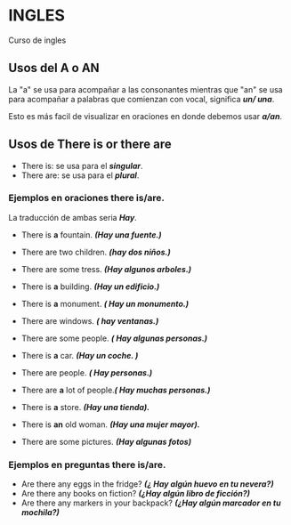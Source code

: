 # INGLES
Curso de ingles


## Usos del A o AN
La "a" se usa para acompañar a las consonantes mientras que "an" se usa para acompañar a palabras que comienzan con vocal, significa ***un/ una***.

Esto es más facil de visualizar en oraciones en donde debemos usar ***a/an***.

## Usos de There is or there are
- There is: se usa para el ***singular***.
- There are: se usa para el ***plural***.
  
### Ejemplos en oraciones there is/are.
La traducción de ambas seria ***Hay***.

- There is **a** fountain. ***(Hay una fuente.)***
- There are two children. ***(hay dos niños.)***
- There are some tress. ***(Hay algunos arboles.)***
- There is **a** building. ***(Hay un edificio.)***

- There is **a** monument. ***( Hay un monumento.)***

- There are windows. ***( hay ventanas.)***

- There are some people. ***( Hay algunas personas.)***

- There is **a** car. ***(Hay un coche. )***

- There are people. ***( Hay personas.)***

- There are **a** lot of people.***( Hay muchas personas.)***

- There is **a** store. ***(Hay una tienda).***
- There is **an** old woman. ***(Hay una mujer mayor).***
- There are some pictures. ***(Hay algunas fotos)***

### Ejemplos en preguntas there is/are.

- Are there any eggs in the fridge? ***(¿ Hay algún huevo en tu nevera?)***
- Are there any books on fiction? ***(¿Hay algún libro de ficción?)***
- Are there any markers in your backpack? ***(¿Hay algún marcador en tu mochila?)***